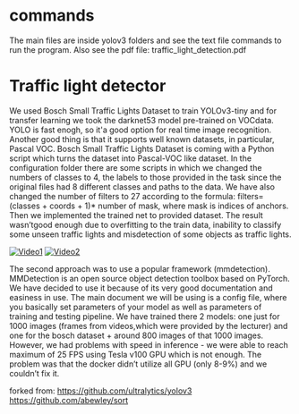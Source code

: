 # commands 
The main files are inside yolov3 folders and see the text file commands to run the program. Also see the pdf file: traffic_light_detection.pdf
# Traffic light detector
We used Bosch Small Traffic Lights Dataset to train YOLOv3-tiny and for transfer learning we took the darknet53 model pre-trained on VOCdata. YOLO is fast enogh, so it'a good option for real time image recognition. Another good thing is that it supports well known datasets, in particular, Pascal VOC. Bosch Small Traffic Lights Dataset is coming with a Python script which turns the dataset into Pascal-VOC like dataset.
In the configuration folder there are some scripts in which we changed the numbers of classes to 4, the labels to those provided in the task since the original files had 8 different classes and paths to the data. We have also changed the number of filters to 27 according to the formula: filters=(classes + coords + 1)* number of mask, where mask is indices of anchors. Then we implemented the trained net to provided dataset. The result wasn’tgood enough due to overfitting to the train data, inability to classify some unseen traffic lights and misdetection of some objects as traffic lights.

[![Video1](https://img.youtube.com/vi/NlfFXHBdoLU/0.jpg)](https://www.youtube.com/watch?v=NlfFXHBdoLU)
[![Video2](https://img.youtube.com/vi/UPnKbZqYpZM/0.jpg)](https://www.youtube.com/watch?v=UPnKbZqYpZM)

The second approach was to use a popular framework (mmdetection). MMDetection is an open source object detection toolbox based on PyTorch. We have decided to use it because of its very good documentation and easiness in use. The main document we will be using is a config file, where you basically set parameters of your model as well as parameters of training and testing pipeline. We have trained there 2 models: one just for 1000 images (frames from videos,which were provided by the lecturer) and one for the bosch dataset + around 800 images of that 1000 images. However, we had problems with speed in inference - we were able to reach maximum of 25 FPS using Tesla v100 GPU which is not enough. The problem was that the docker didn’t utilize all GPU (only 8-9%) and we couldn’t fix it.

forked from: 
https://github.com/ultralytics/yolov3 
https://github.com/abewley/sort
